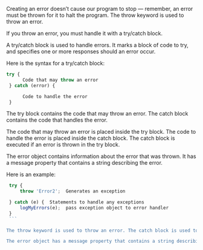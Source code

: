 Creating an error doesn’t cause our program to stop — remember, an error must be thrown for it to halt the program.
The throw keyword is used to throw an error.

If you throw an error, you must handle it with a try/catch block.

A try/catch block is used to handle errors. It marks a block of code to try, and specifies one or more responses should an error occur.

Here is the syntax for a try/catch block:
```javascript 
try {
      Code that may throw an error
 } catch (error) {

      Code to handle the error
 }    
```
The try block contains the code that may throw an error. The catch block contains the code that handles the error.

The code that may throw an error is placed inside the try block. The code to handle the error is placed inside the catch block. The catch block is executed if an error is thrown in the try block.

The error object contains information about the error that was thrown. It has a message property that contains a string describing the error.

Here is an example:

````javascript
 try {
     throw 'Error2';  Generates an exception

 } catch (e) {  Statements to handle any exceptions
     logMyErrors(e);  pass exception object to error handler
 }
 ```
    
The throw keyword is used to throw an error. The catch block is used to handle the error. The error object contains information about the error that was thrown.

The error object has a message property that contains a string describing the error.